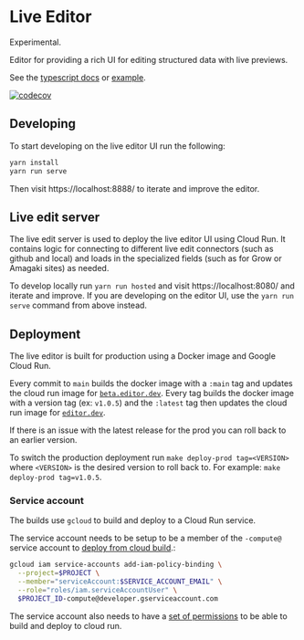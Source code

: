 # Live Editor

Experimental.

Editor for providing a rich UI for editing structured data with live previews.

See the [typescript docs][tsdocs] or [example][example].

[![codecov](https://codecov.io/gh/blinkkcode/live-edit/branch/main/graph/badge.svg?token=Z327B3XPKO)](https://codecov.io/gh/blinkkcode/live-edit)

[example]: https://blinkkcode.github.io/live-edit/example/
[tsdocs]: https://blinkkcode.github.io/live-edit/

## Developing

To start developing on the live editor UI run the following:

```sh
yarn install
yarn run serve
```

Then visit https://localhost:8888/ to iterate and improve the editor.

## Live edit server

The live edit server is used to deploy the live editor UI using Cloud Run.
It contains logic for connecting to different live edit connectors (such as github and local)
and loads in the specialized fields (such as for Grow or Amagaki sites) as needed.

To develop locally run `yarn run hosted` and visit https://localhost:8080/ and iterate and improve.
If you are developing on the editor UI, use the `yarn run serve` command from above instead.

## Deployment

The live editor is built for production using a Docker image and Google Cloud Run.

Every commit to `main` builds the docker image with a `:main` tag and updates the cloud run image for [`beta.editor.dev`](https://beta.editor.dev).
Every tag builds the docker image with a version tag (ex: `v1.0.5`) and the `:latest` tag then updates the cloud run image for [`editor.dev`](https://editor.dev).

If there is an issue with the latest release for the prod you can roll back to an earlier version.

To switch the production deployment run `make deploy-prod tag=<VERSION>` where `<VERSION>` is the desired version to roll back to.
For example: `make deploy-prod tag=v1.0.5`.

### Service account

The builds use `gcloud` to build and deploy to a Cloud Run service.

The service account needs to be setup to be a member of the `-compute@` service account to [deploy from cloud build](https://cloud.google.com/build/docs/deploying-builds/deploy-cloud-run).:

```sh
gcloud iam service-accounts add-iam-policy-binding \
  --project=$PROJECT \
  --member="serviceAccount:$SERVICE_ACCOUNT_EMAIL" \
  --role="roles/iam.serviceAccountUser" \
  $PROJECT_ID-compute@developer.gserviceaccount.com
```

The service account also needs to have a [set of permissions](https://github.com/google-github-actions/deploy-cloudrun#setup) to be able to build and deploy to cloud run.
